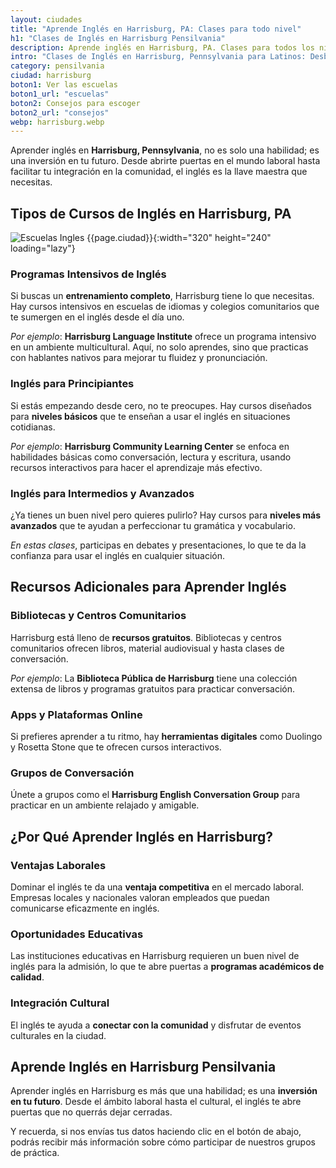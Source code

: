 ```yaml
---
layout: ciudades
title: "Aprende Inglés en Harrisburg, PA: Clases para todo nivel"
h1: "Clases de Inglés en Harrisburg Pensilvania"
description: Aprende inglés en Harrisburg, PA. Clases para todos los niveles con instructores cualificados 👨🏼‍🏫 ¡Haz clic para obtener más info!
intro: "Clases de Inglés en Harrisburg, Pennsylvania para Latinos: Desbloqueando Oportunidades"
category: pensilvania
ciudad: harrisburg
boton1: Ver las escuelas
boton1_url: "escuelas"
boton2: Consejos para escoger
boton2_url: "consejos"
webp: harrisburg.webp
---
```

Aprender inglés en **Harrisburg, Pennsylvania**, no es solo una habilidad; es una inversión en tu futuro. Desde abrirte puertas en el mundo laboral hasta facilitar tu integración en la comunidad, el inglés es la llave maestra que necesitas.

## Tipos de Cursos de Inglés en Harrisburg, PA

![Escuelas Ingles {{page.ciudad}}]({{site.baseurl}}/img/{{page.webp}} "Clases inglés {{page.ciudad|capitalize}}"){:width="320" height="240" loading="lazy"}

### Programas Intensivos de Inglés

Si buscas un **entrenamiento completo**, Harrisburg tiene lo que necesitas. Hay cursos intensivos en escuelas de idiomas y colegios comunitarios que te sumergen en el inglés desde el día uno.

*Por ejemplo*: **Harrisburg Language Institute** ofrece un programa intensivo en un ambiente multicultural. Aquí, no solo aprendes, sino que practicas con hablantes nativos para mejorar tu fluidez y pronunciación.

### Inglés para Principiantes

Si estás empezando desde cero, no te preocupes. Hay cursos diseñados para **niveles básicos** que te enseñan a usar el inglés en situaciones cotidianas.

*Por ejemplo*: **Harrisburg Community Learning Center** se enfoca en habilidades básicas como conversación, lectura y escritura, usando recursos interactivos para hacer el aprendizaje más efectivo.

### Inglés para Intermedios y Avanzados

¿Ya tienes un buen nivel pero quieres pulirlo? Hay cursos para **niveles más avanzados** que te ayudan a perfeccionar tu gramática y vocabulario.

*En estas clases*, participas en debates y presentaciones, lo que te da la confianza para usar el inglés en cualquier situación.

## Recursos Adicionales para Aprender Inglés

### Bibliotecas y Centros Comunitarios

Harrisburg está lleno de **recursos gratuitos**. Bibliotecas y centros comunitarios ofrecen libros, material audiovisual y hasta clases de conversación.

*Por ejemplo*: La **Biblioteca Pública de Harrisburg** tiene una colección extensa de libros y programas gratuitos para practicar conversación.

### Apps y Plataformas Online

Si prefieres aprender a tu ritmo, hay **herramientas digitales** como Duolingo y Rosetta Stone que te ofrecen cursos interactivos.

### Grupos de Conversación

Únete a grupos como el **Harrisburg English Conversation Group** para practicar en un ambiente relajado y amigable.

## ¿Por Qué Aprender Inglés en Harrisburg?

### Ventajas Laborales

Dominar el inglés te da una **ventaja competitiva** en el mercado laboral. Empresas locales y nacionales valoran empleados que puedan comunicarse eficazmente en inglés.

### Oportunidades Educativas

Las instituciones educativas en Harrisburg requieren un buen nivel de inglés para la admisión, lo que te abre puertas a **programas académicos de calidad**.

### Integración Cultural

El inglés te ayuda a **conectar con la comunidad** y disfrutar de eventos culturales en la ciudad.

## Aprende Inglés en Harrisburg Pensilvania

Aprender inglés en Harrisburg es más que una habilidad; es una **inversión en tu futuro**. Desde el ámbito laboral hasta el cultural, el inglés te abre puertas que no querrás dejar cerradas.

Y recuerda, si nos envías tus datos haciendo clic en el botón de abajo, podrás recibir más información sobre cómo participar de nuestros grupos de práctica.
